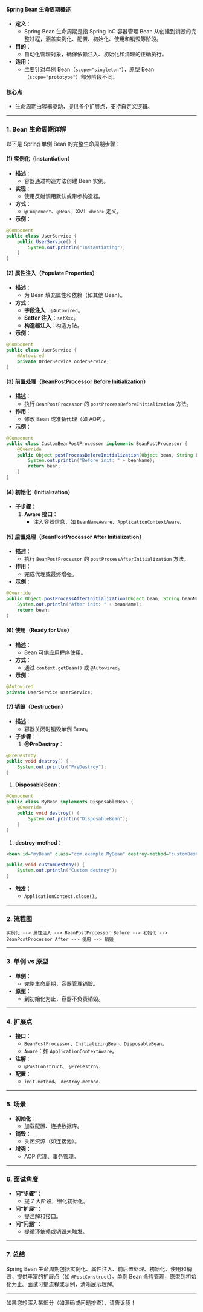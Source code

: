 
#### Spring Bean 生命周期概述
- **定义**：
  - Spring Bean 生命周期是指 Spring IoC 容器管理 Bean 从创建到销毁的完整过程，涵盖实例化、配置、初始化、使用和销毁等阶段。
- **目的**：
  - 自动化管理对象，确保依赖注入、初始化和清理的正确执行。
- **适用**：
  - 主要针对单例 Bean（`scope="singleton"`），原型 Bean（`scope="prototype"`）部分阶段不同。

#### 核心点
- 生命周期由容器驱动，提供多个扩展点，支持自定义逻辑。

---

### 1. Bean 生命周期详解
以下是 Spring 单例 Bean 的完整生命周期步骤：

#### (1) 实例化（Instantiation）
- **描述**：
  - 容器通过构造方法创建 Bean 实例。
- **实现**：
  - 使用反射调用默认或带参构造器。
- **方式**：
  - `@Component`、`@Bean`、XML `<bean>` 定义。
- **示例**：
```java
@Component
public class UserService {
    public UserService() {
        System.out.println("Instantiating");
    }
}
```

#### (2) 属性注入（Populate Properties）
- **描述**：
  - 为 Bean 填充属性和依赖（如其他 Bean）。
- **方式**：
  - **字段注入**：`@Autowired`。
  - **Setter 注入**：`setXxx`。
  - **构造器注入**：构造方法。
- **示例**：
```java
@Component
public class UserService {
    @Autowired
    private OrderService orderService;
}
```

#### (3) 前置处理（BeanPostProcessor Before Initialization）
- **描述**：
  - 执行 `BeanPostProcessor` 的 `postProcessBeforeInitialization` 方法。
- **作用**：
  - 修改 Bean 或准备代理（如 AOP）。
- **示例**：
```java
@Component
public class CustomBeanPostProcessor implements BeanPostProcessor {
    @Override
    public Object postProcessBeforeInitialization(Object bean, String beanName) {
        System.out.println("Before init: " + beanName);
        return bean;
    }
}
```

#### (4) 初始化（Initialization）
- **子步骤**：
  1. **Aware 接口**：
     - 注入容器信息，如 `BeanNameAware`、`ApplicationContextAware`.

#### (5) 后置处理（BeanPostProcessor After Initialization）
- **描述**：
  - 执行 `BeanPostProcessor` 的 `postProcessAfterInitialization` 方法。
- **作用**：
  - 完成代理或最终增强。
- **示例**：
```java
@Override
public Object postProcessAfterInitialization(Object bean, String beanName) {
    System.out.println("After init: " + beanName);
    return bean;
}
```

#### (6) 使用（Ready for Use）
- **描述**：
  - Bean 可供应用程序使用。
- **方式**：
  - 通过 `context.getBean()` 或 `@Autowired`。
- **示例**：
```java
@Autowired
private UserService userService;
```

#### (7) 销毁（Destruction）
- **描述**：
  - 容器关闭时销毁单例 Bean。
- **子步骤**：
  1. **@PreDestroy**：
```java
@PreDestroy
public void destroy() {
    System.out.println("PreDestroy");
}
```
  1. **DisposableBean**：
```java
@Component
public class MyBean implements DisposableBean {
    @Override
    public void destroy() {
        System.out.println("DisposableBean");
    }
}
```
  1. **destroy-method**：
```xml
<bean id="myBean" class="com.example.MyBean" destroy-method="customDestroy"/>
```
```java
public void customDestroy() {
    System.out.println("Custom destroy");
}
```
- **触发**：
  - `ApplicationContext.close()`。

---

### 2. 流程图
```
实例化 --> 属性注入 --> BeanPostProcessor Before --> 初始化 --> BeanPostProcessor After --> 使用 --> 销毁
```

---

### 3. 单例 vs 原型
- **单例**：
  - 完整生命周期，容器管理销毁。
- **原型**：
  - 到初始化为止，容器不负责销毁。

---

### 4. 扩展点
- **接口**：
  - `BeanPostProcessor`、`InitializingBean`、`DisposableBean`。
  - `Aware`：如 `ApplicationContextAware`。
- **注解**：
  - `@PostConstruct`、 `@PreDestroy`.
- **配置**：
  - `init-method`、 `destroy-method`.

---

### 5. 场景
- **初始化**：
  - 加载配置、连接数据库。
- **销毁**：
  - 关闭资源（如连接池）。
- **增强**：
  - AOP 代理、事务管理。

---

### 6. 面试角度
- **问“步骤”**：
  - 提 7 大阶段，细化初始化。
- **问“扩展”**：
  - 提注解和接口。
- **问“问题”**：
  - 提循环依赖或销毁未触发。

---
### 7. 总结
Spring Bean 生命周期包括实例化、属性注入、前后置处理、初始化、使用和销毁，提供丰富的扩展点（如 `@PostConstruct`）。单例 Bean 全程管理，原型到初始化为止。面试可提流程或示例，清晰展示理解。

---
如果您想深入某部分（如源码或问题排查），请告诉我！